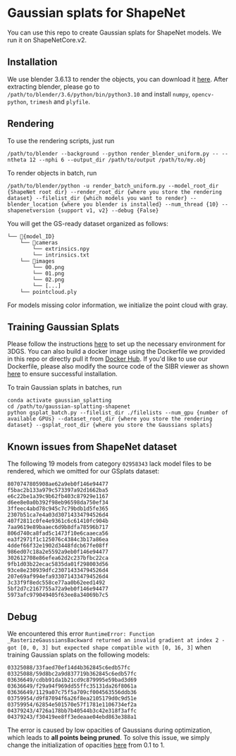 # Gaussian splats for ShapeNet
You can use this repo to create Gaussian splats for ShapeNet models. We run it on ShapeNetCore.v2.
## Installation
We use blender 3.6.13 to render the objects, you can download it [here](https://mirrors.ocf.berkeley.edu/blender/release/Blender3.6/blender-3.6.13-linux-x64.tar.xz). After extracting blender, please go to ```/path/to/blender/3.6/python/bin/python3.10``` and install ```numpy```, ```opencv-python```, ```trimesh``` and ```plyfile```.

## Rendering
To use the rendering scripts, just run
```
/path/to/blender --background --python render_blender_uniform.py -- --ntheta 12 --nphi 6 --output_dir /path/to/output /path/to/my.obj
```

To render objects in batch, run
```
/path/to/blender/python -u render_batch_uniform.py --model_root_dir {ShapeNet root dir} --render_root_dir {where you store the rendering dataset} --filelist_dir {which models you want to render} --blender_location {where you blender is installed} --num_thread {10} --shapenetversion {support v1, v2} --debug {False}
```

You will get the GS-ready dataset organized as follows:
```
└── 📁{model_ID}
    └── 📁cameras
        └── extrinsics.npy
        └── intrinsics.txt
    └── 📁images
        └── 00.png
        └── 01.png
        └── 02.png
        └── [...]
    └── pointcloud.ply
```

For models missing color information, we initialize the point cloud with gray.

## Training Gaussian Splats
Please follow the instructions [here](https://github.com/graphdeco-inria/gaussian-splatting/blob/8a70a8cd6f0d9c0a14f564844ead2d1147d5a7ac/README.md) to set up the necessary environment for 3DGS. You can also build a docker image using the Dockerfile we provided in this repo or directly pull it from [Docker Hub](https://hub.docker.com/r/clchen2133/gsplat). If you'd like to use our Dockerfile, please also modify the source code of the SIBR viewer as shown [here](https://github.com/graphdeco-inria/gaussian-splatting/issues/965#issuecomment-2323401099) to ensure successful installation.

To train Gaussian splats in batches, run
```
conda activate gaussian_splatting
cd /path/to/gaussian-splatting-shapenet
python gsplat_batch.py --filelist_dir ./filelists --num_gpu {number of available GPUs} --dataset_root_dir {where you store the rendering dataset} --gsplat_root_dir {where you store the Gaussians splats}
```

## Known issues from ShapeNet dataset
The following 19 models from category `02958343` lack model files to be rendered, which we omitted for our GSplats dataset:
```
8070747805908ae62a9eb0f146e94477 
f5bac2b133a979c573397a92d1662ba5 
e6c22be1a39c9b62fb403c87929e1167 
d6ee8e0a0b392f98eb96598da750ef34 
3ffeec4abd78c945c7c79bdb1d5fe365 
2307b51ca7e4a03d30714334794526d4 
407f2811c0fe4e9361c6c61410fc904b 
7aa9619e89baaec6d9b8dfa78596b717 
806d740ca8fad5c1473f10e6caaeca56 
ea3f2971f1c125076c4384c3b17a86ea 
4ddef66f32e1902d3448fdcb67fe08ff 
986ed07c18a2e5592a9eb0f146e94477 
302612708e86efea62d2c237bfbc22ca 
9fb1d03b22ecac5835da01f298003d56 
93ce8e230939dfc230714334794526d4 
207e69af994efa9330714334794526d4 
3c33f9f8edc558ce77aa0b62eed1492 
5bf2d7c2167755a72a9eb0f146e94477 
5973afc979049405f63ee8a34069b7c5
```

## Debug
We encountered this error `RuntimeError: Function _RasterizeGaussiansBackward returned an invalid gradient at index 2 - got [0, 0, 3] but expected shape compatible with [0, 16, 3]` when training Gaussian splats on the following models:
```
03325088/33faed70ef14d4b362845c6edb57fc
03325088/59d8bc2a9d837719b362845c6edb57fc
03636649/cdbb91da1b21cd9c879995e59bad3d69
03636649/f29a94f969dd55ffc35131da26f8061a
03636649/1129a07c75f5a709cf004563556ddb36
03759954/d9f87094f6a26f8ea2105179d0c9d51e
03759954/62854e501570e57f1781e1106734ef2a
04379243/4726a178bb7b40544b3c42e318f3affc
04379243/f30419ee8ff3edeaae04ebd863e388a1
```

The error is caused by low opacities of Gaussians during optimization, which leads to **all points being pruned**. To solve this issue, we simply change the initialization of opacities [here](https://github.com/graphdeco-inria/gaussian-splatting/blob/472689c0dc70417448fb451bf529ae532d32c095/scene/gaussian_model.py#L139) from 0.1 to 1.
